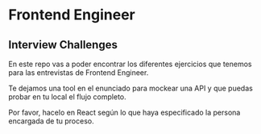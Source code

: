 # Frontend Engineer

## Interview Challenges

En este repo vas a poder encontrar los diferentes ejercicios que tenemos para las entrevistas de Frontend Engineer.

Te dejamos una tool en el enunciado para mockear una API y que puedas probar en tu local el flujo completo.

Por favor, hacelo en React según lo que haya especificado la persona encargada de tu proceso.
